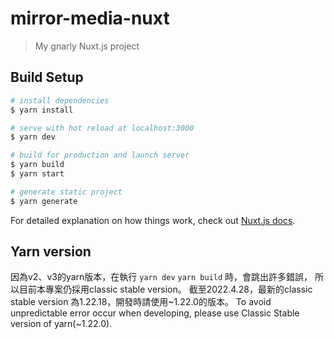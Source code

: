 # mirror-media-nuxt

> My gnarly Nuxt.js project

## Build Setup

```bash
# install dependencies
$ yarn install

# serve with hot reload at localhost:3000
$ yarn dev

# build for production and launch server
$ yarn build
$ yarn start

# generate static project
$ yarn generate
```

For detailed explanation on how things work, check out [Nuxt.js docs](https://nuxtjs.org).

## Yarn version
因為v2、v3的yarn版本，在執行 `yarn dev` `yarn build` 時，會跳出許多錯誤，
所以目前本專案仍採用classic stable version。
截至2022.4.28，最新的classic stable version 為1.22.18，開發時請使用~1.22.0的版本。
To avoid unpredictable error occur when developing, please use Classic Stable version of yarn(~1.22.0).
